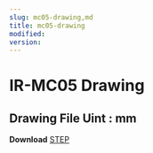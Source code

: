 ```yaml
---
slug: mc05-drawing,md
title: mc05-drawing
modified: 
version:
---
```

# IR-MC05 Drawing
## Drawing File Uint : mm
**Download**  <a class="downloadbtn" href="./data/IR-MC05.step" download> STEP </a>
